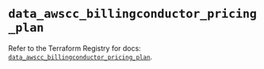# `data_awscc_billingconductor_pricing_plan`

Refer to the Terraform Registry for docs: [`data_awscc_billingconductor_pricing_plan`](https://registry.terraform.io/providers/hashicorp/awscc/0.70.0/docs/data-sources/billingconductor_pricing_plan).
